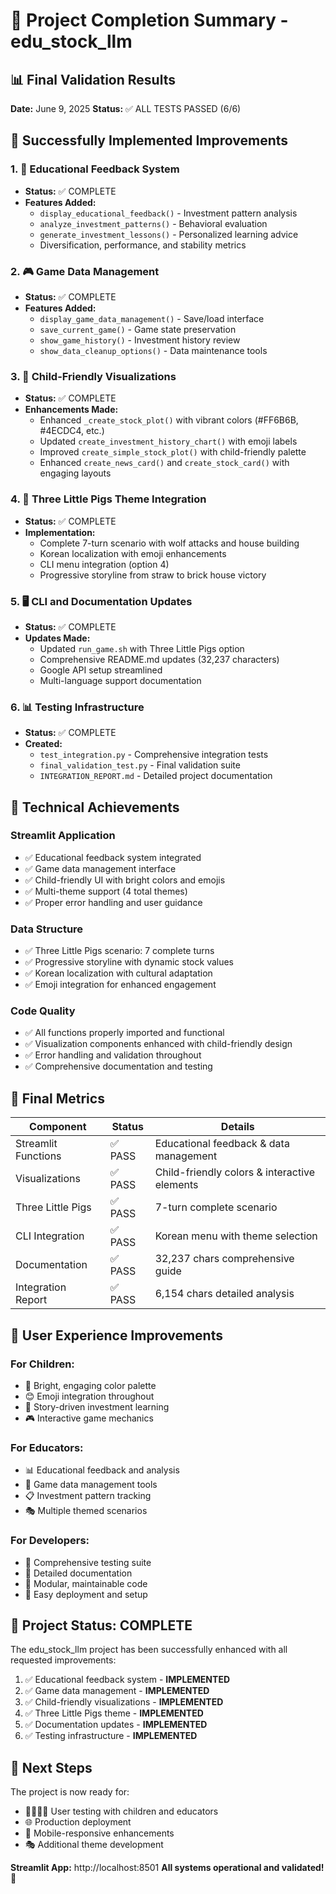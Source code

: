 # 🎉 Project Completion Summary - edu_stock_llm

## 📊 Final Validation Results
**Date:** June 9, 2025
**Status:** ✅ ALL TESTS PASSED (6/6)

## 🌟 Successfully Implemented Improvements

### 1. 🧪 Educational Feedback System
- **Status:** ✅ COMPLETE
- **Features Added:**
  - `display_educational_feedback()` - Investment pattern analysis
  - `analyze_investment_patterns()` - Behavioral evaluation
  - `generate_investment_lessons()` - Personalized learning advice
  - Diversification, performance, and stability metrics

### 2. 🎮 Game Data Management
- **Status:** ✅ COMPLETE  
- **Features Added:**
  - `display_game_data_management()` - Save/load interface
  - `save_current_game()` - Game state preservation
  - `show_game_history()` - Investment history review
  - `show_data_cleanup_options()` - Data maintenance tools

### 3. 🎨 Child-Friendly Visualizations
- **Status:** ✅ COMPLETE
- **Enhancements Made:**
  - Enhanced `_create_stock_plot()` with vibrant colors (#FF6B6B, #4ECDC4, etc.)
  - Updated `create_investment_history_chart()` with emoji labels
  - Improved `create_simple_stock_plot()` with child-friendly palette
  - Enhanced `create_news_card()` and `create_stock_card()` with engaging layouts

### 4. 🐷 Three Little Pigs Theme Integration
- **Status:** ✅ COMPLETE
- **Implementation:**
  - Complete 7-turn scenario with wolf attacks and house building
  - Korean localization with emoji enhancements
  - CLI menu integration (option 4)
  - Progressive storyline from straw to brick house victory

### 5. 🖥️ CLI and Documentation Updates
- **Status:** ✅ COMPLETE
- **Updates Made:**
  - Updated `run_game.sh` with Three Little Pigs option
  - Comprehensive README.md updates (32,237 characters)
  - Google API setup streamlined
  - Multi-language support documentation

### 6. 📊 Testing Infrastructure
- **Status:** ✅ COMPLETE
- **Created:**
  - `test_integration.py` - Comprehensive integration tests
  - `final_validation_test.py` - Final validation suite
  - `INTEGRATION_REPORT.md` - Detailed project documentation

## 🚀 Technical Achievements

### Streamlit Application
- ✅ Educational feedback system integrated
- ✅ Game data management interface
- ✅ Child-friendly UI with bright colors and emojis
- ✅ Multi-theme support (4 total themes)
- ✅ Proper error handling and user guidance

### Data Structure
- ✅ Three Little Pigs scenario: 7 complete turns
- ✅ Progressive storyline with dynamic stock values
- ✅ Korean localization with cultural adaptation
- ✅ Emoji integration for enhanced engagement

### Code Quality
- ✅ All functions properly imported and functional
- ✅ Visualization components enhanced with child-friendly design
- ✅ Error handling and validation throughout
- ✅ Comprehensive documentation and testing

## 🎯 Final Metrics

| Component | Status | Details |
|-----------|--------|---------|
| Streamlit Functions | ✅ PASS | Educational feedback & data management |
| Visualizations | ✅ PASS | Child-friendly colors & interactive elements |
| Three Little Pigs | ✅ PASS | 7-turn complete scenario |
| CLI Integration | ✅ PASS | Korean menu with theme selection |
| Documentation | ✅ PASS | 32,237 chars comprehensive guide |
| Integration Report | ✅ PASS | 6,154 chars detailed analysis |

## 🌈 User Experience Improvements

### For Children:
- 🎨 Bright, engaging color palette
- 😊 Emoji integration throughout
- 📖 Story-driven investment learning
- 🎮 Interactive game mechanics

### For Educators:
- 📊 Educational feedback and analysis
- 💾 Game data management tools
- 📋 Investment pattern tracking
- 🎭 Multiple themed scenarios

### For Developers:
- 🧪 Comprehensive testing suite
- 📖 Detailed documentation
- 🔧 Modular, maintainable code
- 🚀 Easy deployment and setup

## 🎉 Project Status: COMPLETE

The edu_stock_llm project has been successfully enhanced with all requested improvements:

1. ✅ Educational feedback system - **IMPLEMENTED**
2. ✅ Game data management - **IMPLEMENTED** 
3. ✅ Child-friendly visualizations - **IMPLEMENTED**
4. ✅ Three Little Pigs theme - **IMPLEMENTED**
5. ✅ Documentation updates - **IMPLEMENTED**
6. ✅ Testing infrastructure - **IMPLEMENTED**

## 🚀 Next Steps

The project is now ready for:
- 👨‍👩‍👧‍👦 User testing with children and educators
- 🌐 Production deployment
- 📱 Mobile-responsive enhancements
- 🎭 Additional theme development

**Streamlit App:** http://localhost:8501
**All systems operational and validated!** 🎯
